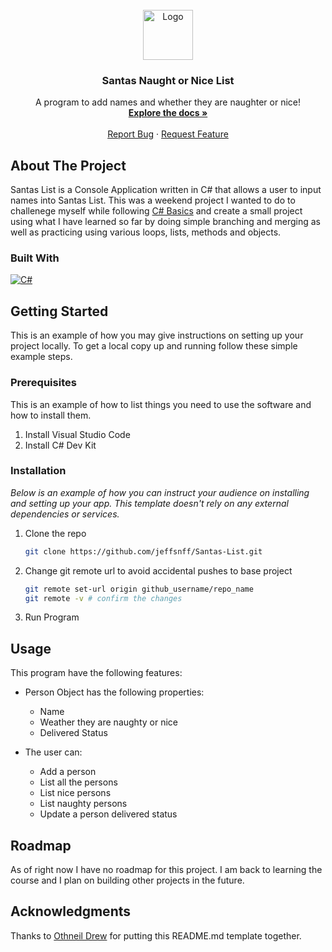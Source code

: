 <!-- PROJECT LOGO -->
<br />
<div align="center">
  <a href="https://github.com/jeffsnff/Santas-List">
    <img src="SantasList/santaList.avif" alt="Logo" width="80" height="80">
  </a>

  <h3 align="center">Santas Naught or Nice List</h3>

  <p align="center">
    A program to add names and whether they are naughter or nice!
    <br />
    <a href="https://github.com/jeffsnff/Santas-List"><strong>Explore the docs »</strong></a>
    <br />
    <br />
    <a href="https://github.com/jeffsnff/Santas-List/issues/new?labels=bug&template=bug-report---.md">Report Bug</a>
    ·
    <a href="https://github.com/jeffsnff/Santas-List/issues/new?labels=enhancement&template=feature-request---.md">Request Feature</a>
  </p>
</div>


<!-- ABOUT THE PROJECT -->
## About The Project

Santas List is a Console Application written in C# that allows a user to input names into Santas List.
This was a weekend project I wanted to do to challenege myself while following [C# Basics](https://centria.github.io/basic-csharp/tmc) and create a small project using what I have learned so far by doing simple branching and merging as well as practicing using various loops, lists, methods and objects.

### Built With

[![C#](https://custom-icon-badges.demolab.com/badge/C%23-%23239120.svg?logo=cshrp&logoColor=white)](#)

<!-- GETTING STARTED -->
## Getting Started

This is an example of how you may give instructions on setting up your project locally.
To get a local copy up and running follow these simple example steps.

### Prerequisites

This is an example of how to list things you need to use the software and how to install them.
1. Install Visual Studio Code
2. Install C# Dev Kit

### Installation

_Below is an example of how you can instruct your audience on installing and setting up your app. This template doesn't rely on any external dependencies or services._

1. Clone the repo
   ```sh
   git clone https://github.com/jeffsnff/Santas-List.git
   ```
2. Change git remote url to avoid accidental pushes to base project
   ```sh
   git remote set-url origin github_username/repo_name
   git remote -v # confirm the changes
   ```
3. Run Program

<!-- USAGE EXAMPLES -->
## Usage
This program have the following features:

- Person Object has the following properties:
  - Name
  - Weather they are naughty or nice
  - Delivered Status

- The user can:
  - Add a person
  - List all the persons
  - List nice persons
  - List naughty persons
  - Update a person delivered status

<!-- ROADMAP -->
## Roadmap
As of right now I have no roadmap for this project. I am back to learning the course and I plan on building other projects in the future.

<!-- ACKNOWLEDGMENTS -->
## Acknowledgments
Thanks to [Othneil Drew](https://github.com/othneildrew/Best-README-Template/blob/main/README.md) for putting this README.md template together.
